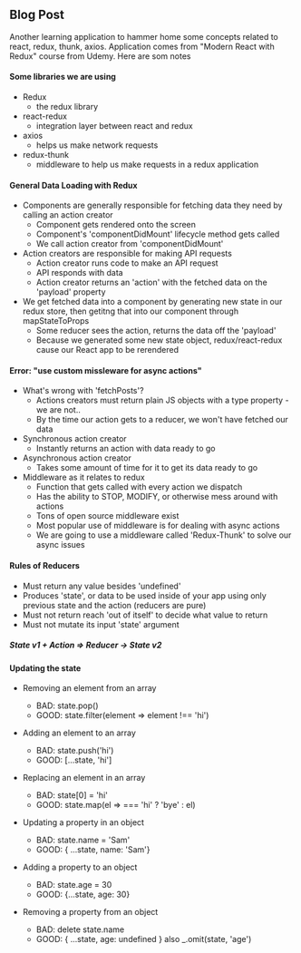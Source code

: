 ## Blog Post

Another learning application to hammer home some concepts related to react, redux, thunk, axios. Application comes from "Modern React with Redux" course from Udemy. Here are som notes

#### Some libraries we are using

- Redux
  - the redux library
- react-redux
  - integration layer between react and redux
- axios
  - helps us make network requests
- redux-thunk
  - middleware to help us make requests in a redux application

#### General Data Loading with Redux

- Components are generally responsible for fetching data they need by calling an action creator
  - Component gets rendered onto the screen
  - Component's 'componentDidMount' lifecycle method gets called
  - We call action creator from 'componentDidMount'
- Action creators are responsible for making API requests
  - Action creator runs code to make an API request
  - API responds with data
  - Action creator returns an 'action' with the fetched data on the 'payload' property
- We get fetched data into a component by generating new state in our redux store, then getitng that into our component through mapStateToProps
  - Some reducer sees the action, returns the data off the 'payload'
  - Because we generated some new state object, redux/react-redux cause our React app to be rerendered

#### Error: "use custom missleware for async actions"

- What's wrong with 'fetchPosts'?
  - Actions creators must return plain JS objects with a type property - we are not..
  - By the time our action gets to a reducer, we won't have fetched our data
- Synchronous action creator
  - Instantly returns an action with data ready to go
- Asynchronous action creator
  - Takes some amount of time for it to get its data ready to go
- Middleware as it relates to redux
  - Function that gets called with every action we dispatch
  - Has the ability to STOP, MODIFY, or otherwise mess around with actions
  - Tons of open source middleware exist
  - Most popular use of middleware is for dealing with async actions
  - We are going to use a middleware called 'Redux-Thunk' to solve our async issues

#### Rules of Reducers

- Must return any value besides 'undefined'
- Produces 'state', or data to be used inside of your app using only previous state and the action (reducers are pure)
- Must not return reach 'out of itself' to decide what value to return
- Must not mutate its input 'state' argument

##### State v1 + Action => Reducer -> State v2

#### Updating the state

- Removing an element from an array

  - BAD: state.pop()
  - GOOD: state.filter(element => element !== 'hi')

- Adding an element to an array

  - BAD: state.push('hi')
  - GOOD: [...state, 'hi']

- Replacing an element in an array

  - BAD: state[0] = 'hi'
  - GOOD: state.map(el => === 'hi' ? 'bye' : el)

- Updating a property in an object

  - BAD: state.name = 'Sam'
  - GOOD: { ...state, name: 'Sam'}

- Adding a property to an object

  - BAD: state.age = 30
  - GOOD: {...state, age: 30}

- Removing a property from an object
  - BAD: delete state.name
  - GOOD: { ...state, age: undefined } also \_.omit(state, 'age')
